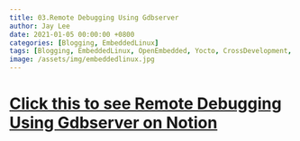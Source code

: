 ```yaml
---
title: 03.Remote Debugging Using Gdbserver
author: Jay Lee
date: 2021-01-05 00:00:00 +0800
categories: [Blogging, EmbeddedLinux]
tags: [Blogging, EmbeddedLinux, OpenEmbedded, Yocto, CrossDevelopment, GCC, GDB, Toolchain]
image: /assets/img/embeddedlinux.jpg
---
```


# [Click this to see Remote Debugging Using Gdbserver on Notion](https://www.notion.so/jayleekr/03-RemoteDebuggingUsingGdbserver-c106e786156f4344ac49ef39ca7ff379)
